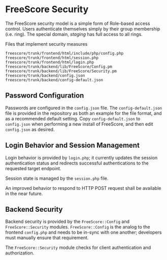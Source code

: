 # FreeScore Security

The FreeScore security model is a simple form of Role-based access control.
Users authenticate themselves simply by their group membership (i.e. ring).
The special domain, *staging* has full access to all rings.

Files that implement security measures

	freescore/trunk/frontend/html/include/php/config.php
	freescore/trunk/frontend/html/session.php
	freescore/trunk/frontend/html/login.php
	freescore/trunk/backend/lib/FreeScore/Config.pm
	freescore/trunk/backend/lib/FreeScore/Security.pm
	freescore/trunk/backend/config.json
	freescore/trunk/backend/config-default.json

## Password Configuration

Passwords are configured in the `config.json` file. The `config-default.json`
file is provided in the repository as both an example for the file format, and
as a recommended default setting. Copy `config-default.json` to `config.json`
when performing a new install of FreeScore, and then edit `config.json` as
desired. 

## Login Behavior and Session Management

Login behavior is provided by `login.php`; it currently updates the session
authentication status and redirects successful authentications to the requested
target endpoint.

Session state is managed by the `session.php` file.

An improved behavior to respond to HTTP POST request shall be available in the
near future.

## Backend Security

Backend security is provided by the `FreeScore::Config` and
`FreeScore::Security` modules. `FreeScore::Config` is the analog to the
frontend `config.php` and needs to be in-sync with one another; developers must
manually ensure that requirement.

The `FreeScore::Security` module checks for client authentication and
authorization. 
